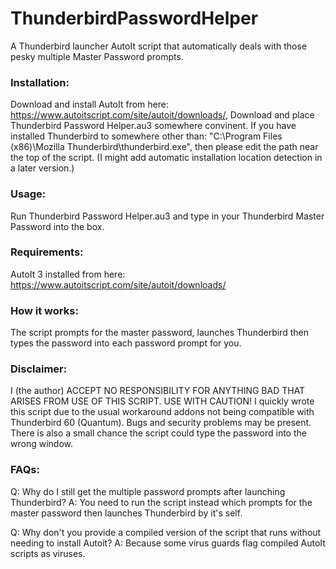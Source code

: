 # ThunderbirdPasswordHelper
A Thunderbird launcher AutoIt script that automatically deals with those pesky multiple Master Password prompts.

### Installation:
  Download and install AutoIt from here: https://www.autoitscript.com/site/autoit/downloads/,
  Download and place Thunderbird Password Helper.au3 somewhere convinent.
  If you have installed Thunderbird to somewhere other than: "C:\Program Files (x86)\Mozilla Thunderbird\thunderbird.exe",
  then please edit the path near the top of the script. (I might add automatic installation location detection in a later version.)

### Usage:
  Run Thunderbird Password Helper.au3 and type in your Thunderbird Master Password into the box.
  
### Requirements: 
  AutoIt 3 installed from here: https://www.autoitscript.com/site/autoit/downloads/
  
### How it works:
  The script prompts for the master password, launches Thunderbird then types the password into each password prompt for you.

### Disclaimer:
  I (the author) ACCEPT NO RESPONSIBILITY FOR ANYTHING BAD THAT ARISES FROM USE OF THIS SCRIPT. USE WITH CAUTION!
  I quickly wrote this script due to the usual workaround addons not being compatible with Thunderbird 60 (Quantum).
  Bugs and security problems may be present.
  There is also a small chance the script could type the password into the wrong window.

### FAQs:
 Q: Why do I still get the multiple password prompts after launching Thunderbird?
 A: You need to run the script instead which prompts for the master password then launches Thunderbird by it's self.
 
 Q: Why don't you provide a compiled version of the script that runs without needing to install Autoit?
 A: Because some virus guards flag compiled AutoIt scripts as viruses.
